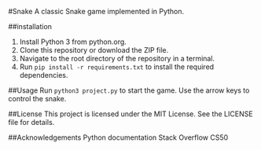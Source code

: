#Snake
A classic Snake game implemented in Python.

##installation
1. Install Python 3 from python.org.
2. Clone this repository or download the ZIP file.
3. Navigate to the root directory of the repository in a terminal.
4. Run `pip install -r requirements.txt` to install the required dependencies.

##Usage
Run `python3 project.py` to start the game. Use the arrow keys to control the snake.

##License
This project is licensed under the MIT License. See the LICENSE file for details.

##Acknowledgements
Python documentation
Stack Overflow
CS50
